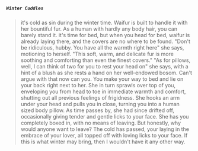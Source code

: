 ##### `Winter Cuddles`
>it's cold as sin during the winter time. Waifur is built to handle it with her bountiful fur. As a human with hardly any body hair, you can barely stand it.
>it's time for bed, but when you head for bed, waifur is already laying there, and the covers are no where to be found.
>"Don't be ridiculous, hubby. You have all the warmth right here" she says, motioning to herself. "This soft, warm, and delicate fur is more soothing and comforting than even the finest covers."
>"As for pillows, well, I can think of two for you to rest your head on" she says, with a hint of a blush as she rests a hand on her well-endowed bosom.
>Can't argue with that now can you. You make your way to bed and lie on your back right next to her.
>She in turn sprawls over top of you, enveloping you from head to toe in immediate warmth and comfort, shutting out all previous feelings of frigidness.
>She hooks an arm under your head and pulls you in close, turning you into a human sized body pillow.
>As time passes by, she had since drifted off, occasionally giving tender and gentle licks to your face. She has you completely boxed in, with no means of leaving. But honestly, why would anyone want to leave?
>The cold has passed, your laying in the embrace of your lover, all topped off with loving licks to your face.
>If this is what winter may bring, then I wouldn't have it any other way.